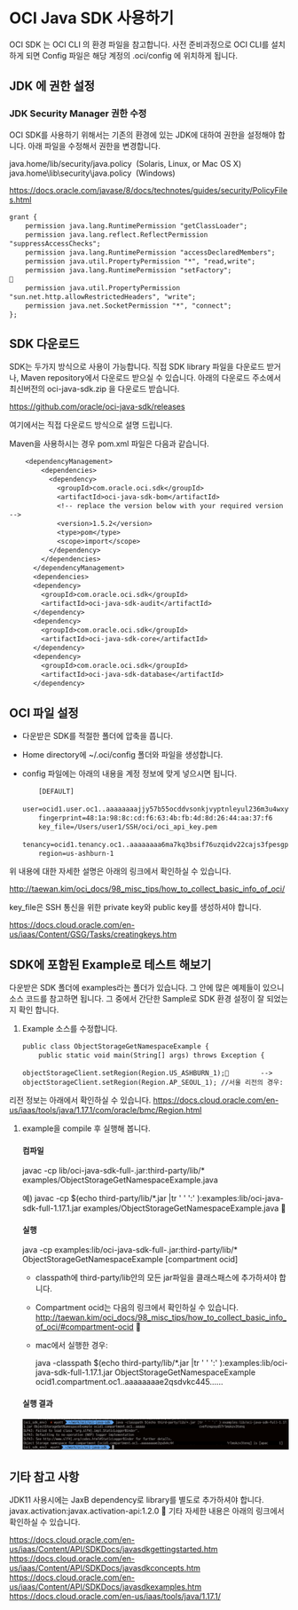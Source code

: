 # OCI Java SDK 사용하기
OCI SDK 는 OCI CLI 의 환경 파일을 참고합니다. 
사전 준비과정으로 OCI CLI를 설치하게 되면 Config 파일은 해당 계정의 .oci/config 에 위치하게 됩니다.

## JDK 에 권한 설정

### JDK Security Manager 권한 수정
OCI SDK를 사용하기 위해서는 기존의 환경에 있는 JDK에 대하여 권한을 설정해야 합니다.
아래 파일을 수정해서 권한을 변경합니다.

java.home/lib/security/java.policy  (Solaris, Linux, or Mac OS X)
java.home\lib\security\java.policy  (Windows)

https://docs.oracle.com/javase/8/docs/technotes/guides/security/PolicyFiles.html

```
grant {
    permission java.lang.RuntimePermission "getClassLoader";
    permission java.lang.reflect.ReflectPermission "suppressAccessChecks";
    permission java.lang.RuntimePermission "accessDeclaredMembers";
    permission java.util.PropertyPermission "*", "read,write";
    permission java.lang.RuntimePermission "setFactory";

    permission java.util.PropertyPermission "sun.net.http.allowRestrictedHeaders", "write";
    permission java.net.SocketPermission "*", "connect";
};
```
## SDK 다운로드

SDK는 두가지 방식으로 사용이 가능합니다. 
직접 SDK library 파일을 다운로드 받거나, Maven repository에서 다운로드 받으실 수 있습니다.
아래의 다운로드 주소에서 최신버전의 oci-java-sdk.zip 을 다운로드 받습니다.

https://github.com/oracle/oci-java-sdk/releases

여기에서는 직접 다운로드 방식으로 설명 드립니다.

Maven을 사용하시는 경우 pom.xml 파일은 다음과 같습니다. 

```
    <dependencyManagement>
        <dependencies>
          <dependency>
            <groupId>com.oracle.oci.sdk</groupId>
            <artifactId>oci-java-sdk-bom</artifactId>
            <!-- replace the version below with your required version -->
            <version>1.5.2</version>
            <type>pom</type>
            <scope>import</scope>
          </dependency>
        </dependencies>
      </dependencyManagement>
      <dependencies>
      <dependency>
        <groupId>com.oracle.oci.sdk</groupId>
        <artifactId>oci-java-sdk-audit</artifactId>
      </dependency>
      <dependency>
        <groupId>com.oracle.oci.sdk</groupId>
        <artifactId>oci-java-sdk-core</artifactId>
      </dependency>
      <dependency>
        <groupId>com.oracle.oci.sdk</groupId>
        <artifactId>oci-java-sdk-database</artifactId>
      </dependency>
```

## OCI 파일 설정
- 다운받은 SDK를 적절한 폴더에 압축을 풉니다.
- Home directory에 ~/.oci/config 폴더와 파일을 생성합니다.
- config 파일에는 아래의 내용을 계정 정보에 맞게 넣으시면 됩니다.

    ```
        [DEFAULT]
        user=ocid1.user.oc1..aaaaaaaajjy57b55ocddvsonkjvyptnleyul236m3u4wxyw5lr53xsy3rvya
        fingerprint=48:1a:98:8c:cd:f6:63:4b:fb:4d:8d:26:44:aa:37:f6
        key_file=/Users/user1/SSH/oci/oci_api_key.pem
        tenancy=ocid1.tenancy.oc1..aaaaaaaa6ma7kq3bsif76uzqidv22cajs3fpesgpqmmsgxihlbcemkklrsqa
        region=us-ashburn-1
    ```

위 내용에 대한 자세한 설명은 아래의 링크에서 확인하실 수 있습니다.

http://taewan.kim/oci_docs/98_misc_tips/how_to_collect_basic_info_of_oci/

key_file은 SSH 통신을 위한 private key와 public key를 생성하셔야 합니다.

https://docs.cloud.oracle.com/en-us/iaas/Content/GSG/Tasks/creatingkeys.htm


## SDK에 포함된 Example로 테스트 해보기
다운받은 SDK 폴더에 examples라는 폴더가 있습니다. 그 안에 많은 예제들이 있으니 소스 코드를 참고하면 됩니다.
 그 중에서 간단한 Sample로 SDK 환경 설정이 잘 되었는지 확인 합니다.

1. Example 소스를 수정합니다.

    ```
    public class ObjectStorageGetNamespaceExample {
        public static void main(String[] args) throws Exception {
            objectStorageClient.setRegion(Region.US_ASHBURN_1);        --> objectStorageClient.setRegion(Region.AP_SEOUL_1); //서울 리전의 경우: 
    ```
리전 정보는 아래에서 확인하실 수 있습니다.
https://docs.cloud.oracle.com/en-us/iaas/tools/java/1.17.1/com/oracle/bmc/Region.html

1. example을 compile 후 실행해 봅니다.

    #### 컴파일
  
    javac -cp lib/oci-java-sdk-full-<version>.jar:third-party/lib/* examples/ObjectStorageGetNamespaceExample.java
    
    예) javac -cp $(echo third-party/lib/*.jar |tr ' ' ':' ):examples:lib/oci-java-sdk-full-1.17.1.jar examples/ObjectStorageGetNamespaceExample.java

    #### 실행

    java -cp examples:lib/oci-java-sdk-full-<version>.jar:third-party/lib/* ObjectStorageGetNamespaceExample [compartment ocid]

    * classpath에 third-party/lib안의 모든 jar파일을 클래스패스에 추가하셔야 합니다.
    * Compartment ocid는 다음의 링크에서 확인하실 수 있습니다.  http://taewan.kim/oci_docs/98_misc_tips/how_to_collect_basic_info_of_oci/#compartment-ocid 

    * mac에서 실행한 경우:

        java -classpath $(echo third-party/lib/*.jar |tr ' ' ':' ):examples:lib/oci-java-sdk-full-1.17.1.jar ObjectStorageGetNamespaceExample ocid1.compartment.oc1..aaaaaaaae2qsdvkc445……

    #### 실행 결과
    ![](./images/javasdk1.png)

## 기타 참고 사항
JDK11 사용시에는 JaxB dependency로 library를 별도로 추가하셔야 합니다.
javax.activation:javax.activation-api:1.2.0

기타 자세한 내용은 아래의 링크에서 확인하실 수 있습니다.

https://docs.cloud.oracle.com/en-us/iaas/Content/API/SDKDocs/javasdkgettingstarted.htm 
https://docs.cloud.oracle.com/en-us/iaas/Content/API/SDKDocs/javasdkconcepts.htm
https://docs.cloud.oracle.com/en-us/iaas/Content/API/SDKDocs/javasdkexamples.htm
https://docs.cloud.oracle.com/en-us/iaas/tools/java/1.17.1/

